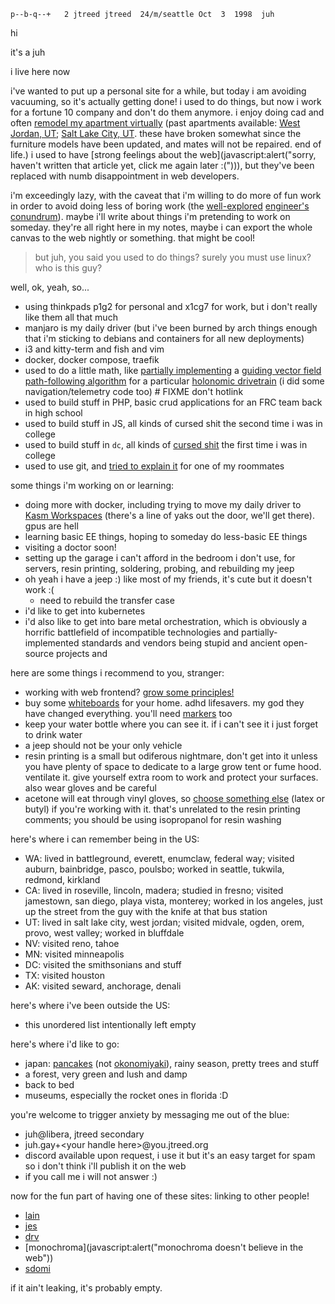 ```
p--b-q--+   2 jtreed jtreed  24/m/seattle Oct  3  1998  juh
```
hi

it's a juh

i live here now

i've wanted to put up a personal site for a while, but today i am avoiding vacuuming, so it's actually getting done! i used to do things, but now i work for a fortune 10 company and don't do them anymore. i enjoy doing cad and often [remodel my apartment virtually](https://cad.onshape.com/documents/a32da81864fb3dced7ec7620/w/d3ce550bd492d192e2e8eb86/e/6da772219dbf235262aa5318?renderMode=0&uiState=63deb410b8881564bb6ac776) (past apartments available: [West Jordan, UT](https://cad.onshape.com/documents/43ed18864c0305f6b35d1683/w/39b7d1707e4e913047e672ae/e/6dd00693b0d179ea94225a9d?renderMode=0&uiState=63dee471ae8df61f88d1554c); [Salt Lake City, UT](https://cad.onshape.com/documents/c07a195d16f197590e843701/w/d9c1401df6eb9d5dbd8b163a/e/de4efed6f0e6eca29c039646?configuration=default&renderMode=0&uiState=63dee62f42505f2326554d89). these have broken somewhat since the furniture models have been updated, and mates will not be repaired. end of life.) i used to have [strong feelings about the web](javascript:alert("sorry, haven't written that article yet, click me again later :("))), but they've been replaced with numb disappointment in web developers.

i'm exceedingly lazy, with the caveat that i'm willing to do more of fun work in order to avoid doing less of boring work (the [well-explored](https://xkcd.com/1205/) [engineer's conundrum](https://xkcd.com/1319/)). maybe i'll write about things i'm pretending to work on someday. they're all right here in my notes, maybe i can export the whole canvas to the web nightly or something. that might be cool!

> but juh, you said you used to do things? surely you must use linux? who is this guy?

well, ok, yeah, so...
- using thinkpads p1g2 for personal and x1cg7 for work, but i don't really like them all that much
- manjaro is my daily driver (but i've been burned by arch things enough that i'm sticking to debians and containers for all new deployments)
- i3 and kitty-term and fish and vim
- docker, docker compose, traefik
- used to do a little math, like [partially implementing](https://github.com/Team1323/2018PowerUp-VSC/tree/master/src/main/java/com/team1323/lib/math/vectors) a [guiding vector field path-following algorithm](https://arxiv.org/pdf/1610.04391.pdf) for a particular [holonomic drivetrain](https://www.chiefdelphi.com/uploads/default/original/3X/9/7/970e68af0ec443c2efb3e477ea3d1ffc4c99fa55.pdf) (i did some navigation/telemetry code too) # FIXME don't hotlink
- used to build stuff in PHP, basic crud applications for an FRC team back in high school
- used to build stuff in JS, all kinds of cursed shit the second time i was in college
- used to build stuff in `dc`, all kinds of [cursed shit](https://github.com/josephreed2600/dc-lib-namespaces/blob/master/matrix.dc) the first time i was in college
- used to use git, and [tried to explain it](https://github.com/josephreed2600/git-cheatsheet/tree/master/reference) for one of my roommates

some things i'm working on or learning:
- doing more with docker, including trying to move my daily driver to [Kasm Workspaces](https://kasmweb.com/) (there's a line of yaks out the door, we'll get there). gpus are hell
- learning basic EE things, hoping to someday do less-basic EE things
- visiting a doctor soon!
- setting up the garage i can't afford in the bedroom i don't use, for servers, resin printing, soldering, probing, and rebuilding my jeep
- oh yeah i have a jeep :) like most of my friends, it's cute but it doesn't work :(
	- need to rebuild the transfer case
- i'd like to get into kubernetes
- i'd also like to get into bare metal orchestration, which is obviously a horrific battlefield of incompatible technologies and partially-implemented standards and vendors being stupid and ancient open-source projects and

here are some things i recommend to you, stranger:
- working with web frontend? [grow some principles!](https://jeffhuang.com/designed_to_last/)
- buy some [whiteboards](https://amazon.com/dp/B06VVBW9BQ) for your home. adhd lifesavers. my god they have changed everything. you'll need [markers](https://amazon.com/dp/B0006HXJFK) too
- keep your water bottle where you can see it. if i can't see it i just forget to drink water
- a jeep should not be your only vehicle
- resin printing is a small but odiferous nightmare, don't get into it unless you have plenty of space to dedicate to a large grow tent or fume hood. ventilate it. give yourself extra room to work and protect your surfaces. also wear gloves and be careful
- acetone will eat through vinyl gloves, so [choose something else](http://amo-csd.lbl.gov/downloads/Chemical%20Resistance%20of%20Gloves.pdf) (latex or butyl) if you're working with it. that's unrelated to the resin printing comments; you should be using isopropanol for resin washing

here's where i can remember being in the US:
- WA: lived in battleground, everett, enumclaw, federal way; visited auburn, bainbridge, pasco, poulsbo; worked in seattle, tukwila, redmond, kirkland
- CA: lived in roseville, lincoln, madera; studied in fresno; visited jamestown, san diego, playa vista, monterey; worked in los angeles, just up the street from the guy with the knife at that bus station
- UT: lived in salt lake city, west jordan; visited midvale, ogden, orem, provo, west valley; worked in bluffdale
- NV: visited reno, tahoe
- MN: visited minneapolis
- DC: visited the smithsonians and stuff
- TX: visited houston
- AK: visited seward, anchorage, denali

here's where i've been outside the US:
- this unordered list intentionally left empty

here's where i'd like to go:
- japan: [pancakes](https://google.com/search?q=japanese+pancakes&tbm=isch) (not [okonomiyaki](https://google.com/search?q=okonomiyaki&tbm=isch)), rainy season, pretty trees and stuff
- a forest, very green and lush and damp
- back to bed
- museums, especially the rocket ones in florida :D

you're welcome to trigger anxiety by messaging me out of the blue:
- juh@libera, jtreed secondary
- juh.gay+\<your handle here\>@you.jtreed.org
- discord available upon request, i use it but it's an easy target for spam so i don't think i'll publish it on the web
- if you call me i will not answer :)

now for the fun part of having one of these sites: linking to other people!
- [lain](https://hacktheinter.net)
- [jes](https://femtobit.org)
- [drv](https://drv.nu)
- [monochroma](javascript:alert("monochroma doesn't believe in the web"))
- [sdomi](https://sdomi.pl)

if it ain't leaking, it's probably empty.